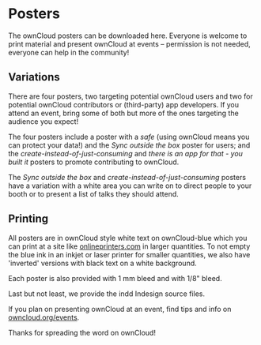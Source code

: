 # Posters

The ownCloud posters can be downloaded here. Everyone is welcome to print material and present ownCloud at events – permission is not needed, everyone can help in the community!


## Variations

There are four posters, two targeting potential ownCloud users and two for potential ownCloud contributors or (third-party) app developers. If you attend an event, bring some of both but more of the ones targeting the audience you expect!

The four posters include a poster with a *safe* (using ownCloud means you can protect your data!) and the *Sync outside the box* poster for users; and the *create-instead-of-just-consuming* and *there is an app for that - you built it* posters to promote contributing to ownCloud.

The *Sync outside the box*  and *create-instead-of-just-consuming* posters have a variation with a white area you can write on to direct people to your booth or to present a list of talks they should attend.


## Printing

All posters are in ownCloud style white text on ownCloud-blue which you can print at a site like [onlineprinters.com](http://www.onlineprinters.com/) in larger quantities. To not empty the blue ink in an inkjet or laser printer for smaller quantities, we also have 'inverted' versions with black text on a white background.

Each poster is also provided with 1 mm bleed and with 1/8" bleed.

Last but not least, we provide the indd Indesign source files.

If you plan on presenting ownCloud at an event, find tips and info on [owncloud.org/events](http://owncloud.org/events).

Thanks for spreading the word on ownCloud!
